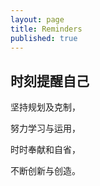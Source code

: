 ```yaml
---
layout: page
title: Reminders
published: true
---
```

## 时刻提醒自己

坚持规划及克制，  

努力学习与运用，  

时时奉献和自省，  

不断创新与创造。